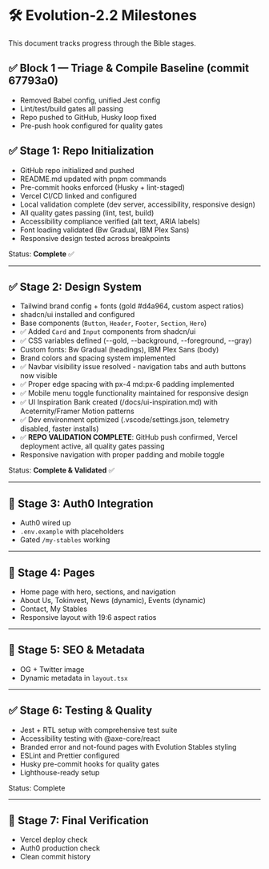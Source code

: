 # 🛠 Evolution-2.2 Milestones

This document tracks progress through the Bible stages.

## ✅ Block 1 — Triage & Compile Baseline (commit 67793a0)

- Removed Babel config, unified Jest config
- Lint/test/build gates all passing
- Repo pushed to GitHub, Husky loop fixed
- Pre-push hook configured for quality gates

## ✅ Stage 1: Repo Initialization

- GitHub repo initialized and pushed
- README.md updated with pnpm commands
- Pre-commit hooks enforced (Husky + lint-staged)
- Vercel CI/CD linked and configured
- Local validation complete (dev server, accessibility, responsive design)
- All quality gates passing (lint, test, build)
- Accessibility compliance verified (alt text, ARIA labels)
- Font loading validated (Bw Gradual, IBM Plex Sans)
- Responsive design tested across breakpoints

Status: **Complete** ✅

---

## ✅ Stage 2: Design System

- Tailwind brand config + fonts (gold #d4a964, custom aspect ratios)
- shadcn/ui installed and configured
- Base components (`Button`, `Header`, `Footer`, `Section`, `Hero`)
- ✅ Added `Card` and `Input` components from shadcn/ui
- ✅ CSS variables defined (--gold, --background, --foreground, --gray)
- Custom fonts: Bw Gradual (headings), IBM Plex Sans (body)
- Brand colors and spacing system implemented
- ✅ Navbar visibility issue resolved - navigation tabs and auth buttons now visible
- ✅ Proper edge spacing with px-4 md:px-6 padding implemented
- ✅ Mobile menu toggle functionality maintained for responsive design
- ✅ UI Inspiration Bank created (/docs/ui-inspiration.md) with Aceternity/Framer Motion patterns
- ✅ Dev environment optimized (.vscode/settings.json, telemetry disabled, faster installs)
- ✅ **REPO VALIDATION COMPLETE**: GitHub push confirmed, Vercel deployment active, all quality gates passing
- Responsive navigation with proper padding and mobile toggle

Status: **Complete & Validated** ✅

---

## 🔲 Stage 3: Auth0 Integration

- Auth0 wired up
- `.env.example` with placeholders
- Gated `/my-stables` working

---

## 🔲 Stage 4: Pages

- Home page with hero, sections, and navigation
- About Us, Tokinvest, News (dynamic), Events (dynamic)
- Contact, My Stables
- Responsive layout with 19:6 aspect ratios

---

## 🔲 Stage 5: SEO & Metadata

- OG + Twitter image
- Dynamic metadata in `layout.tsx`

---

## ✅ Stage 6: Testing & Quality

- Jest + RTL setup with comprehensive test suite
- Accessibility testing with @axe-core/react
- Branded error and not-found pages with Evolution Stables styling
- ESLint and Prettier configured
- Husky pre-commit hooks for quality gates
- Lighthouse-ready setup

Status: Complete

---

## 🔲 Stage 7: Final Verification

- Vercel deploy check
- Auth0 production check
- Clean commit history
